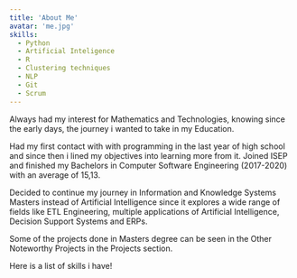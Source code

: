 ```yaml
---
title: 'About Me'
avatar: 'me.jpg'
skills:
  - Python
  - Artificial Inteligence
  - R
  - Clustering techniques
  - NLP
  - Git
  - Scrum
---
```


Always had my interest for Mathematics and Technologies, knowing since the early days, the journey i wanted to take in my Education.

Had my first contact with with programming in the last year of high school and since then i lined my objectives into learning more from it. Joined ISEP and finished my Bachelors in Computer Software Engineering (2017-2020) with an average of 15,13.

Decided to continue my journey in Information and Knowledge Systems Masters instead of Artificial Intelligence since it explores a wide range of fields like ETL Engineering, multiple applications of Artificial Intelligence, Decision Support Systems and ERPs. 

Some of the projects done in Masters degree can be seen in the Other Noteworthy Projects in the Projects section.

Here is a list of skills i have!
